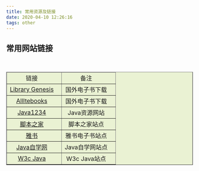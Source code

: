 ```yaml
---
title: 常用资源及链接
date: 2020-04-10 12:26:16
tags: other
---
```


## 常用网站链接

<table cellpadding='8' border='1' style='background:#EAF2D3;text-align:center'>
<thead>
<tr>
&nbsp;&nbsp;<td>
链接
&nbsp;&nbsp;</td>
&nbsp;&nbsp;<td>
备注
&nbsp;&nbsp;</td>
</tr>
</thead>
&nbsp;<tr>
&nbsp;&nbsp;<td>
<a href='http://gen.lib.rus.ec' target='_blank'>Library Genesis</a>
&nbsp;&nbsp;</td>
&nbsp;&nbsp;<td>
国外电子书下载
&nbsp;&nbsp;</td>
&nbsp;</tr>
&nbsp;<tr>
&nbsp;&nbsp;<td>
<a href='http://www.allitebooks.com' target='_blank'>AllItebooks</a>
&nbsp;&nbsp;</td>
&nbsp;&nbsp;<td>
国外电子书下载
&nbsp;&nbsp;</td>
&nbsp;</tr>
&nbsp;<tr>
&nbsp;&nbsp;<td>
<a href='http://www.java1234.com/' target='_blank'>Java1234</a>
&nbsp;&nbsp;</td>
&nbsp;&nbsp;<td>
Java资源网站
&nbsp;&nbsp;</td>
&nbsp;</tr>
&nbsp;<tr>
&nbsp;&nbsp;<td>
<a href='https://www.jb51.net/' target='_blank'>脚本之家</a>
&nbsp;&nbsp;</td>
&nbsp;&nbsp;<td>
脚本之家站点
&nbsp;&nbsp;</td>
&nbsp;</tr>
&nbsp;</tr>
&nbsp;<tr>
&nbsp;&nbsp;<td>
<a href='https://www.yabook.org/' target='_blank'>雅书</a>
&nbsp;&nbsp;</td>
&nbsp;&nbsp;<td>
雅书电子书站点
&nbsp;&nbsp;</td>
&nbsp;</tr>
&nbsp;<tr>
&nbsp;&nbsp;<td>
<a href='http://www.javazx.com/' target='_blank'>Java自学网</a>
&nbsp;&nbsp;</td>
&nbsp;&nbsp;<td>
Java自学网站点
&nbsp;&nbsp;</td>
&nbsp;</tr>
&nbsp;<tr>
&nbsp;&nbsp;<td>
<a href='http://www.w3cjava.com/' target='_blank'>W3c Java</a>
&nbsp;&nbsp;</td>
&nbsp;&nbsp;<td>
W3c Java站点
&nbsp;&nbsp;</td>
&nbsp;</tr>
</table>

